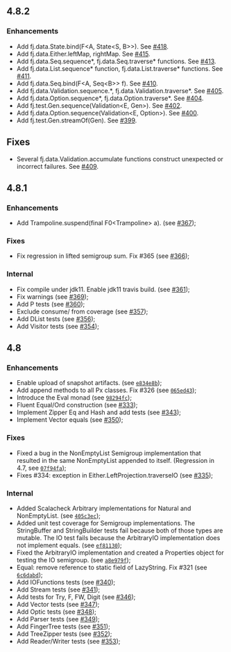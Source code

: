 4.8.2
-----

### Enhancements

- Add fj.data.State.bind(F<A, State<S, B>>). See [#418](https://github.com/functionaljava/functionaljava/pull/418).
- Add fj.data.Either.leftMap, rightMap. See [#415](https://github.com/functionaljava/functionaljava/pull/415).
- Add fj.data.Seq.sequence*, fj.data.Seq.traverse* functions. See [#413](https://github.com/functionaljava/functionaljava/pull/413).
- Add fj.data.List.sequence* function, fj.data.List.traverse* functions. See [#411](https://github.com/functionaljava/functionaljava/pull/411).
- Add fj.data.Seq.bind(F<A, Seq<B\>\> f). See [#410](https://github.com/functionaljava/functionaljava/pull/410).
- Add fj.data.Validation.sequence.*, fj.data.Validation.traverse\*. See [#405](https://github.com/functionaljava/functionaljava/pull/405).
- Add fj.data.Option.sequence*, fj.data.Option.traverse*. See [#404](https://github.com/functionaljava/functionaljava/pull/404).
- Add fj.test.Gen.sequence(Validation<E, Gen<A>>). See [#402](https://github.com/functionaljava/functionaljava/pull/402).
- Add fj.data.Option.sequence(Validation<E, Option<A>>). See [#400](https://github.com/functionaljava/functionaljava/pull/400).
- Add fj.test.Gen.streamOf(Gen<A>). See [#399](https://github.com/functionaljava/functionaljava/pull/399).

## Fixes

- Several fj.data.Validation.accumulate functions construct unexpected or incorrect failures. See [#409](https://github.com/functionaljava/functionaljava/pull/409).

4.8.1
-----

### Enhancements

- Add Trampoline.suspend(final F0<Trampoline<A>> a). (see [#367](https://github.com/functionaljava/functionaljava/pull/367));

### Fixes

- Fix regression in lifted semigroup sum. Fix #365 (see [#366](https://github.com/functionaljava/functionaljava/pull/366));

### Internal

- Fix compile under jdk11. Enable jdk11 travis build. (see [#361](https://github.com/functionaljava/functionaljava/pull/361));
- Fix warnings (see [#369](https://github.com/functionaljava/functionaljava/pull/369));
- Add P tests (see [#360](https://github.com/functionaljava/functionaljava/pull/360));
- Exclude consume/ from coverage (see [#357](https://github.com/functionaljava/functionaljava/pull/357));
- Add DList tests (see [#356](https://github.com/functionaljava/functionaljava/pull/356));
- Add Visitor tests (see [#354](https://github.com/functionaljava/functionaljava/pull/354));

4.8
---

### Enhancements

- Enable upload of snapshot artifacts. (see [`e834e8b`](https://github.com/functionaljava/functionaljava/commit/e834e8b));
- Add append methods to all Px classes. Fix #326 (see [`065ed43`](https://github.com/functionaljava/functionaljava/commit/065ed43));
- Introduce the Eval monad (see [`98294fc`](https://github.com/functionaljava/functionaljava/commit/98294fc));
- Fluent Equal/Ord construction (see [#333](https://github.com/functionaljava/functionaljava/pull/333));
- Implement Zipper Eq and Hash and add tests (see [#343](https://github.com/functionaljava/functionaljava/pull/343));
- Implement Vector equals (see [#350](https://github.com/functionaljava/functionaljava/pull/350));

### Fixes

- Fixed a bug in the NonEmptyList Semigroup implementation that resulted in the same NonEmptyList appended to itself. (Regression in 4.7, see [`07f94fa`](https://github.com/functionaljava/functionaljava/commit/07f94fa));
- Fixes #334: exception in Either.LeftProjection.traverseIO (see [#335](https://github.com/functionaljava/functionaljava/pull/335));

### Internal

- Added Scalacheck Arbitrary implementations for Natural and NonEmptyList. (see [`405c3ec`](https://github.com/functionaljava/functionaljava/commit/405c3ec));
- Added unit test coverage for Semigroup implementations.  The StringBuffer and StringBuilder tests fail because both of those types are mutable.  The IO test fails because the ArbitraryIO implementation does not implement equals. (see [`ef81130`](https://github.com/functionaljava/functionaljava/commit/ef81130));
- Fixed the ArbitraryIO implementation and created a Properties object for testing the IO semigroup. (see [`a8e979f`](https://github.com/functionaljava/functionaljava/commit/a8e979f));
- Equal: remove reference to static field of LazyString. Fix #321 (see [`6c6dabd`](https://github.com/functionaljava/functionaljava/commit/6c6dabd));
- Add IOFunctions tests (see [#340](https://github.com/functionaljava/functionaljava/pull/340));
- Add Stream tests (see [#341](https://github.com/functionaljava/functionaljava/pull/341));
- Add tests for Try, F, FW, Digit (see [#346](https://github.com/functionaljava/functionaljava/pull/346));
- Add Vector tests (see [#347](https://github.com/functionaljava/functionaljava/pull/347));
- Add Optic tests (see [#348](https://github.com/functionaljava/functionaljava/pull/348));
- Add Parser tests (see [#349](https://github.com/functionaljava/functionaljava/pull/349));
- Add FingerTree tests (see [#351](https://github.com/functionaljava/functionaljava/pull/351));
- Add TreeZipper tests (see [#352](https://github.com/functionaljava/functionaljava/pull/352));
- Add Reader/Writer tests (see [#353](https://github.com/functionaljava/functionaljava/pull/353));

